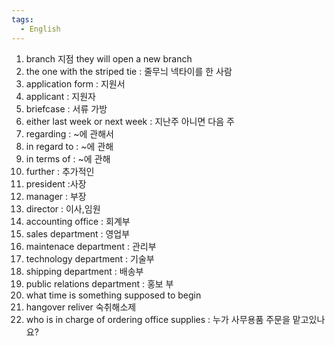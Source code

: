 ```yaml
---
tags:
  - English
---
```

1. branch 지점
   they will open a new branch
2. the one with the striped tie : 줄무늬 넥타이를 한 사람
3. application form : 지원서
4. applicant : 지원자
5. briefcase : 서류 가방
6. either last week or next week : 지난주 아니면 다음 주
7. regarding : ~에 관해서
8. in regard to : ~에 관해
9. in terms of : ~에 관해
10. further : 추가적인
11. president :사장
12. manager : 부장
13. director : 이사,임원
14. accounting office : 회계부
15. sales department : 영업부
16. maintenace department : 관리부
17. technology department : 기술부
18. shipping department : 배송부
19. public relations department : 홍보 부
20. what time is something supposed to begin
21. hangover reliver 숙취해소제 
22. who is in charge of ordering office supplies : 누가 사무용품 주문을 맡고있나요?